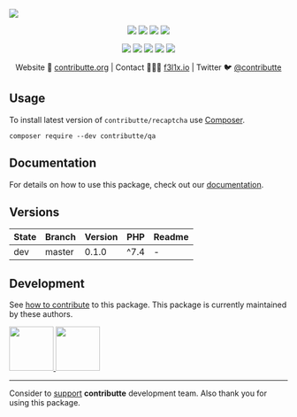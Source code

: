 ![](https://heatbadger.now.sh/github/readme/contributte/qa/)

<p align=center>
  <a href="https://github.com/contributte/qa/actions"><img src="https://badgen.net/github/checks/contributte/qa/master?cache=300"></a>
  <a href="https://coveralls.io/r/contributte/qa"><img src="https://badgen.net/coveralls/c/github/contributte/qa?cache=300"></a>
  <a href="https://packagist.org/packages/contributte/qa"><img src="https://badgen.net/packagist/dm/contributte/qa"></a>
  <a href="https://packagist.org/packages/contributte/qa"><img src="https://badgen.net/packagist/v/contributte/qa"></a>
</p>
<p align=center>
  <a href="https://packagist.org/packages/contributte/qa"><img src="https://badgen.net/packagist/php/contributte/qa"></a>
  <a href="https://github.com/contributte/qa"><img src="https://badgen.net/github/license/contributte/qa"></a>
  <a href="https://bit.ly/ctteg"><img src="https://badgen.net/badge/support/gitter/cyan"></a>
  <a href="https://bit.ly/cttfo"><img src="https://badgen.net/badge/support/forum/yellow"></a>
  <a href="https://contributte.org/partners.html"><img src="https://badgen.net/badge/sponsor/donations/F96854"></a>
</p>

<p align=center>
Website 🚀 <a href="https://contributte.org">contributte.org</a> | Contact 👨🏻‍💻 <a href="https://f3l1x.io">f3l1x.io</a> | Twitter 🐦 <a href="https://twitter.com/contributte">@contributte</a>
</p>

## Usage

To install latest version of `contributte/recaptcha` use [Composer](https://getcomposer.com).

```
composer require --dev contributte/qa
```

## Documentation

For details on how to use this package, check out our [documentation](.docs).

## Versions

| State  | Branch | Version    | PHP  |Readme |
|--------|--------|------------|------|-------|
| dev    | master | 0.1.0     | ^7.4  |-      |

## Development

See [how to contribute](https://contributte.org) to this package. This package is currently maintained by these authors.

<a href="https://github.com/f3l1x">
    <img width="80" height="80" src="https://avatars2.githubusercontent.com/u/538058?v=3&s=80">
</a>

<a href="https://github.com/vody105">
    <img width="80" height="80" src="https://avatars2.githubusercontent.com/u/22433893?v=3&s=80">
</a>

-----

Consider to [support](https://contributte.com/partners) **contributte** development team.
Also thank you for using this package.
